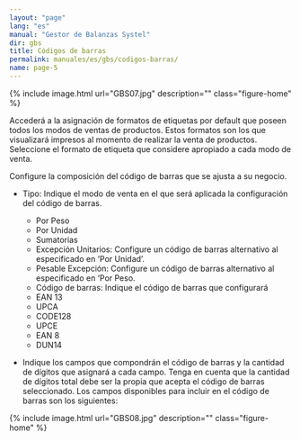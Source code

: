 ```yaml
---
layout: "page"
lang: "es"
manual: "Gestor de Balanzas Systel"
dir: gbs
title: Códigos de barras
permalink: manuales/es/gbs/codigos-barras/
name: page-5
---
```


{% include image.html url="GBS07.jpg" description="" class="figure-home" %}

Accederá a la asignación de formatos de etiquetas por default que poseen todos los modos de ventas de productos. Estos formatos son los que visualizará impresos al momento de realizar la venta de productos.
Seleccione el formato de etiqueta que considere apropiado a cada modo de venta.

Configure la composición del código de barras que se ajusta a su negocio.
- Tipo: Indique el modo de venta en el que será aplicada la configuración del código de barras.

    - Por Peso
    - Por Unidad
    - Sumatorias
    - Excepción Unitarios: Configure un código de barras alternativo al especificado en ‘Por Unidad’.
    - Pesable Excepción: Configure un código de barras alternativo al especificado en ‘Por Peso.
    - Código de barras: Indique el código de barras que configurará
    - EAN 13
    - UPCA
    - CODE128
    - UPCE
    - EAN 8
    - DUN14


- Indique los campos que compondrán el código de barras y la cantidad de dígitos que asignará a cada campo. Tenga en cuenta que la cantidad de dígitos total debe ser la propia que acepta el código de barras seleccionado.
Los campos disponibles para incluir en el código de barras son los siguientes:

{% include image.html url="GBS08.jpg" description="" class="figure-home" %}